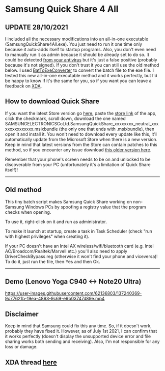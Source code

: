 # Samsung Quick Share 4 All
## UPDATE 28/10/2021
I included all the necessary modifications into an all-in-one executable (SamsungQuickShare4All.exe). You just need to run it one time only because it auto-adds itself to startup programs. Also, you don't even need to manually run it as admin because it should be already set to do so. It could be detected [from your antivirus](https://www.virustotal.com/gui/file/9063c9937d2036eab1a15d8b2b876b51b78912ed75225bf38b7eee7f3d3f7c27) but it's just a false positive (probably because it's not signed). If you don't trust it you can still use the old method below. I used [BatToExeConverter](https://bat-to-exe-converter-x64.en.softonic.com/) to convert the batch file to the exe file. I tested this new all-in-one executable method and it works perfectly, but I'd be happy to know if it's the same for you, so if you want you can leave a feedback on [XDA](https://forum.xda-developers.com/t/samsung-quick-share-4-all-use-it-on-non-samsung-pcs.4347077/).

## How to download Quick Share
If you want the latest Store version go [here](https://store.rg-adguard.net/), paste the [store link](https://www.microsoft.com/en-us/p/quick-share/9pctgdfxvzlj) of the app, click the checkmark, scroll down, download the one named SAMSUNGELECTRONICSCoLtd.SamsungQuickShare_xxxxxxxx_neutral_xxxxxxxxxxxxxxx.msixbundle (the only one that ends with .msixbundle), then open it and install it. You won't need to download every update like this, it'll automatically update from the Microsoft Store when there is a new version. Keep in mind that latest versions from the Store can contain patches to this method, so if you encounter any issue download [this older version here](https://mega.nz/file/9B4myBTS#iWj3krlMOrKTnTPfEw_qH93RoddJydzxpnPVeAgPKiQ).

Remember that your phone's screen needs to be on and unlocked to be discoverable from your PC (unfortunately it's a limitation of Quick Share itself)!
___
## Old method
This tiny batch script makes Samsung Quick Share working on non-Samsung Windows PCs by spoofing a registry value that the program checks when opening.

To use it, right-click on it and run as administrator.

To make it launch at startup, create a task in Task Scheduler (check "run with highest privileges" when creating it).

If your PC doesn't have an Intel AX wireless/wifi/bluetooth card (e.g. Intel AC/Broadcom/Realtek/Marvell etc.) you'll also need to apply DriverCheckBypass.reg (otherwise it won't find your phone and viceversa)! To do it, just run the file, then Yes and then Ok.
___
## Demo (Lenovo Yoga C940 <-> Note20 Ultra)
https://user-images.githubusercontent.com/62136803/137240369-9c77621b-19ea-4893-9c69-e9b03747d89e.mp4

## Disclaimer
Keep in mind that Samsung could fix this any time. So, if it doesn't work, probably they have fixed it. However, as of July 1st 2021, I can confirm that it works perfectly (doesn't display the unsupported device error and file sharing works both sending and receiving). Also, I'm not responsible for any loss or damage.

## XDA thread [here](https://forum.xda-developers.com/t/samsung-quick-share-4-all-use-it-on-non-samsung-pcs.4347077/)
